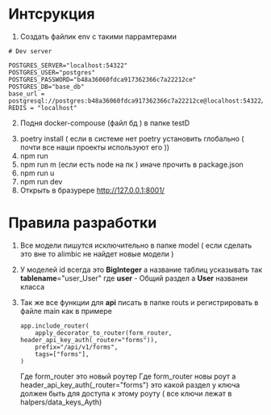 # Интсрукция

1. Создать файлик env с такими паррамтерами

```
# Dev server

POSTGRES_SERVER="localhost:54322"
POSTGRES_USER="postgres"
POSTGRES_PASSWORD="b48a36060fdca917362366c7a22212ce"
POSTGRES_DB="base_db"
base_url = postgresql://postgres:b48a36060fdca917362366c7a22212ce@localhost:54322/base_db
REDIS = "localhost"
```

2. Подня docker-compouse (файл бд ) в папке testD

3) poetry install ( если в системе нет poetry установить глобально ( почти все наши проекты используют его ))
4) npm run
5) npm run m (если есть node на пк ) иначе прочить в package.json
6) npm run u
7) npm run dev
8) Открыть в бразурере http://127.0.0.1:8001/


# Правила разработки

1) Все модели пишутся исключительно в папке model ( если сделать это вне то alimbic не найдет новые модели )
2) У моделей id всегда это **BigInteger** а название таблиц усказывать так __tablename__="user_User"  где **user** - Общий раздел а **User** названеи класса
3) Так же все функции для **api** писать в папке routs и регистрировать в файле main как в примере
   ```
   app.include_router(
       apply_decorator_to_router(form_router, header_api_key_auth(_router="forms")),
       prefix="/api/v1/forms",
       tags=["forms"],
   )
   ```

    Где  form_router это новый роутер Где  form_router новы роут а header_api_key_auth(_router="forms")  это какой раздел у ключа должен быть для доступа к этому роуту ( все ключи лежат в halpers/data_keys_Ayth)
